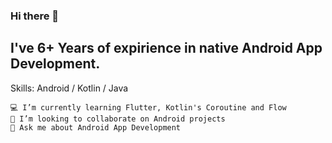 ### Hi there 👋
## I've 6+ Years of expirience in native Android App Development.

Skills: Android / Kotlin / Java

    💻 I’m currently learning Flutter, Kotlin's Coroutine and Flow
    👯 I’m looking to collaborate on Android projects
    💬 Ask me about Android App Development


<!--
**sanidhya09/sanidhya09** is a ✨ _special_ ✨ repository because its `README.md` (this file) appears on your GitHub profile.

Here are some ideas to get you started:

- 🔭 I’m currently working on Android Native Apps
- 🌱 I’m currently learning Kotlin with Coroutines and Flow.
- 💬 Ask me about ...
- 📫 How to reach me: sanidhya09@gmail.com
-->

